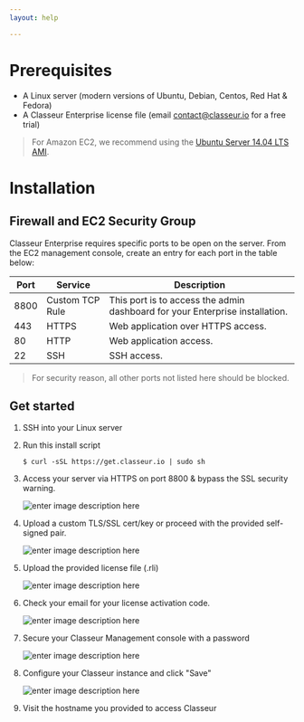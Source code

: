 ```yaml
---
layout: help

---
```


# Prerequisites


- A Linux server (modern versions of Ubuntu, Debian, Centos, Red Hat & Fedora)
- A Classeur Enterprise license file (email <contact@classeur.io> for a free trial)

> For Amazon EC2, we recommend using the [Ubuntu Server 14.04 LTS AMI](https://aws.amazon.com/marketplace/pp/B00JV9JBDS).


# Installation


## Firewall and EC2 Security Group

Classeur Enterprise requires specific ports to be open on the server. From the EC2 management console, create an entry for each port in the table below:

Port | Service | Description
---- | ------- | ---
8800 | Custom TCP Rule | This port is to access the admin dashboard for your Enterprise installation.
443 | HTTPS | Web application over HTTPS access.
80 | HTTP | Web application access.
22 | SSH | SSH access.

> For security reason, all other ports not listed here should be blocked.

## Get started

1. SSH into your Linux server
2. Run this install script

	```
	$ curl -sSL https://get.classeur.io | sudo sh
	```

3. Access your server via HTTPS on port 8800 & bypass the SSL security warning.

	![enter image description here](https://i.imgur.com/1I1pgAc.png)

4. Upload a custom TLS/SSL cert/key or proceed with the provided self-signed pair.

	![enter image description here](https://i.imgur.com/b2APOvk.png)

5. Upload the provided license file (.rli)

	![enter image description here](https://i.imgur.com/pTHnGb6.png)

6. Check your email for your license activation code.

	![enter image description here](https://i.imgur.com/3BN9wpb.png)

7. Secure your Classeur Management console with a password

	![enter image description here](https://i.imgur.com/dQXegMs.png)

8. Configure your Classeur instance and click "Save"

	![enter image description here](https://i.imgur.com/UkMRjPP.png)

9. Visit the hostname you provided to access Classeur


